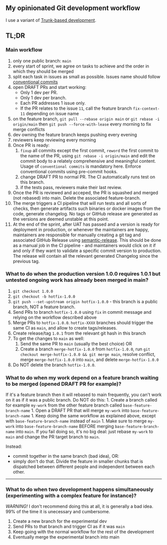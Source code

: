 ## My opinionated Git development workflow

I use a variant of [Trunk-based development](https://platform.deloitte.com.au/articles/semantic-versioning-with-conventional-commits).

## TL;DR

### Main workflow

1. only one public branch: `main`
1. every start of sprint, we agree on tasks to achieve and the order in which they should be merged
1. split each task in issues as small as possible. Issues name should follow [conventional commits](https://www.conventionalcommits.org/en/v1.0.0/)
1. open DRAFT PRs and start working: 
	- Only 1 dev per PR. 
	- Only 1 dev per branch. 
	- Each PR addresses 1 issue only. 
	- If the PR relates to the issue `11`, call the feature branch `fix-context-11` depending on issue name
1. on the feature branch, `git pull --rebase origin main` or `git rebase -i origin/main` then `git push --force-with-lease` every morning to fix merge conflicts
1. dev owning the feature branch keeps pushing every evening
1. reviewers keep reviewing every morning
1. Once PR is ready:
	1. `fixup` all commits except the first commit, `reword` the first commit to the name of the PR, using `git rebase -i origin/main` and edit the commit body to a relately comprehensive and meaningful content. Usage of `conventional commits` is mandatory here. Enforce conventional commits using pre-commit hooks.
	1. change DRAFT PR to normal PR. The CI automatically runs test on this branch.
	1. if the tests pass, reviewers make their last review.
1. Once the PR is reviewed and acceped, the PR is squashed and merged (not rebased) into main. Delete the associated feature-branch.
1. The merge triggers a CI pipeline that will run tests and all sorts of checks, then generate artifacts such binaries or docker images from the code, generate changelog. No tags or GitHub release are generated as the versions are deemed unstable at this point.
1. At the end of the sprint, after UAT has passed and a version is ready for deployment in production, or whenever the maintainers are happy, maintainers are responsible for manually creating a git tag and associated GitHub Release using [semantic-release](https://github.com/semantic-release/semantic-release). This should be done as a manual job in the CI pipeline - and maintainers would click on it if and only if they want to validate a specific commit version to production. The release will contain all the relevant generated Changelog since the previous tag.

### What to do when the production version 1.0.0 requires 1.0.1 but untested ongoing work has already been merged in main?

1. `git checkout 1.0.0`
1. `git checkout -b hotfix-1.0.0`
1. `git push --set-upstream origin hotfix-1.0.0` - this branch is a public branch, NOT a feature branch.
1. Send PRs to branch `hotfix-1.0.0` using `fix` in commit message and relying on the workflow described above
1. Merge PRs to `hotfix-1.0.0`. `hotfix-XXXX` branches should trigger the same CI as `main`, and allow to create tags/releases.
1. Create release/tag `1.0.1` from the relevant git hash in this branch
1. To get the changes to `main` as well:
	1. Send the same PR to `main` (usually the best choice) OR
	1. Create a branch `merge-hotfix-1.0.0` from `hotfix-1.0.0`, run `git checkout merge-hotfix-1.0.0 && git merge main`, resolve conflict, merge `merge-hotfix-1.0.0` into `main`, and delete `merge-hotfix-1.0.0`
1. Do NOT delete the branch `hotfix-1.0.0`.

### What to do when my work depend on a feature branch waiting to be merged (opened DRAFT PR for example)?

If it's a feature branch then it will rebased to main frequently, you can't work on it as if it was a public branch. Do NOT do this:
	1. Create a branch called for example `my-work` from the other feature branch called `base-feature-branch-name`
	1. Open a DRAFT PR that will merge `my-work` into `base-feature-branch-name`
	1. Keep doing the same workflow as explained above, except with `base-feature-branch-name` instead of `main`
	1. Make sure to merge `my-work` into `base-feature-branch-name` BEFORE merging `base-feature-branch-name` into `main`. If you fail doing so, it's no big deal: just rebase `my-work` to `main` and change the PR target branch to `main`.

Instead:
- commit together in the same branch (bad idea), OR:
- simply don't do that. Divide the feature in smaller chunks that is dispatched between different people and independent between each other.

---

### What to do when two development happens simultaneously (experimenting with a complex feature for instance)?

_WARNING!_ I don't recommend doing this at all, it is generally a bad idea. 99% of the time it is unecessary and cumbersome.

1. Create a new branch for the experimental dev
1. Send PRs to that branch and trigger CI as if it was `main`
1. Keep going with the normal workflow for the rest of the development
1. Eventually merge the experimental branch into main


